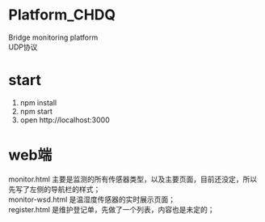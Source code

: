 # Platform_CHDQ
Bridge monitoring platform  
UDP协议

# start
1. npm install
2. npm start
3. open http://localhost:3000  

# web端
monitor.html 主要是监测的所有传感器类型，以及主要页面，目前还没定，所以先写了左侧的导航栏的样式；  
monitor-wsd.html 是温湿度传感器的实时展示页面；  
register.html 是维护登记单，先做了一个列表，内容也是未定的；
